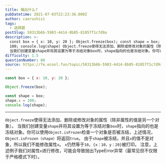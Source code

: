 ```yaml
---
title: 输出什么?
pubDatetime: 2021-07-03T22:23:36.000Z
author: caorushizi
tags:
  - 选择题
postSlug: 58313b6b-5983-4414-8b85-81057f1c7d9a
description: >-
  const box = { x: 10, y: 20 }; Object.freeze(box); const shape = box; shape.x =
  100; console.log(shape) Object.freeze使得无法添加、删除或修改对象的属性（除非属性的值是另一个对象）。
  当我们创建变量shape并将其设置为等于冻结对象box时，shape指向的也是冻结对象。你可以使用Ob
difficulty: 1.5
questionNumber: 80
source: https://fe.ecool.fun/topic/58313b6b-5983-4414-8b85-81057f1c7d9a
---
```


```javascript
const box = { x: 10, y: 20 };

Object.freeze(box);

const shape = box;
shape.x = 100;
console.log(shape);
```

---

`Object.freeze`使得无法添加、删除或修改对象的属性（除非属性的值是另一个对象）。
当我们创建变量`shape`并将其设置为等于冻结对象`box`时，`shape`指向的也是冻结对象。你可以使用`Object.isFrozen`检查一个对象是否被冻结，上述情况，`Object.isFrozen（shape）`将返回`true`。
由于`shape`被冻结，并且`x`的值不是对象，所以我们不能修改属性`x`。 `x`仍然等于`10`，`{x：10，y：20}`被打印。
注意，上述例子我们对属性`x`进行修改，可能会导致抛出TypeError异常（最常见但不仅限于严格模式下时）。
